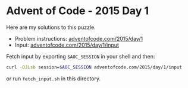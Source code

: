 # Advent of Code - 2015 Day 1
Here are my solutions to this puzzle.

* Problem instructions: [adventofcode.com/2015/day/1](https://adventofcode.com/2015/day/1)
* Input: [adventofcode.com/2015/day/1/input](https://adventofcode.com/2015/day/1/input)

Fetch input by exporting `$AOC_SESSION` in your shell and then:
```bash
curl -OJLsb session=$AOC_SESSION adventofcode.com/2015/day/1/input
```

or run `fetch_input.sh` in this directory.
